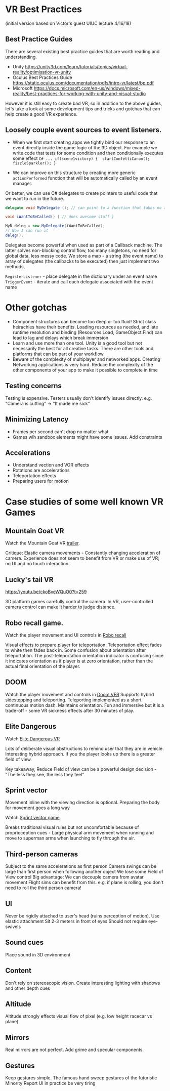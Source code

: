 # VR Best Practices
(initial version based on Victor's guest UIUC lecture 4/16/18)

## Best Practice Guides

There are several existing best practice guides that are worth reading and understanding.
* Unity https://unity3d.com/learn/tutorials/topics/virtual-reality/optimisation-vr-unity
* Oculus Best Practices Guide https://static.oculus.com/documentation/pdfs/intro-vr/latest/bp.pdf
* Microsoft https://docs.microsoft.com/en-us/windows/mixed-reality/best-practices-for-working-with-unity-and-visual-studio

However it is still easy to create bad VR, so in addition to the above guides, let's take a look at some development tips and tricks and gotchas that can help create a good VR experience.

## Loosely couple event sources to event listeners.

* When we first start creating apps we tightly bind our response to an event directly inside the game logic of the 3D object.
For example we write code that tests for some condition and then conditionally executes some effect
`C#
...
if(scene1victory) { 
   startConfettiCanon();
   fizzleSparkler();
} `

* We can improve on this structure by creating more generic `actionPerformed` function that will be automatically called by an event manager.

Or better, we can use C# delegates to create pointers to useful code that we want to run in the future.

```C#
delegate void MyDelegate (); // can point to a function that takes no arguments and returns nothing

void iWantToBeCalled() { // does awesome stuff }

MyD deleg = new MyDelegate(iWantToBeCalled);
// Now I can run it
deleg();
```
Delegates become powerful when used as part of a Callback machine. The latter solves non-blocking control flow, too many singletons, no need for global data, less messy code. We store a map - a string (the event name) to array of delegates (the callbacks to be executed) then just implement two methods,

`RegisterListener` - place delegate in the dictionary under an event name
`TriggerEvent` - iterate and call each delegate associated with the event name

# Other gotchas
* Component structures can become too deep or too fluid! Strict class heirachies have their benefits.
Loading resources as needed, and late runtime resolution and binding (Resources.Load, GameObject.Find) can lead to lag and delays which break immersion 
* Learn and use more than one tool. Unity is a good tool but not necessarily the best for all creative tasks. There are other tools and platforms that can be part of your workflow.
* Beware of the complexity of multiplayer and networked apps. Creating Networking applications is very hard. Reduce the complexity of the other components of your app to make it possible to complete in time

## Testing concerns
Testing is expensive. Testers usually don't identify issues directly. e.g. "Camera is cutting" -> "It made me sick"

## Minimizing Latency

* Frames per second can't drop no matter what
* Games wih sandbox elements might have some issues. Add constraints

## Accelerations

* Understand vection and VOR effects
* Rotations are accelerations
* Teleportation effects
* Preparing users for motion

# Case studies of some well known VR Games

## Mountain Goat VR

Watch the Mountain Goat VR [trailer](https://www.youtube.com/watch?v=QO0fPdtgCzA).

Critique: Elastic camera movements - Constantly changing acceleration of camera. Experience does not seem to benefit from VR or make use of VR; no UI and no touch interaction.

## Lucky's tail VR

https://youtu.be/ckoBveWQuO0?t=259

3D platform games carefully control the camera. In VR, user-controlled camera control can make it harder to judge distance.

## Robo recall game. 

Watch the player movement and UI controls in [Robo recall](https://youtu.be/r6oVPTs29-k?t=349)

Visual effects to prepare player for teleportation. Teleportation effect fades to white then fades back in.
Some confusion about orientation after teleportation. The post-teleportation orientation indicator is confusing since it indicates orientation as if player is at zero orientation, rather than the actual final orientation of the player.

## DOOM

Watch the player movement and controls in [Doom VFR](https://youtu.be/8sehL54LM74?t=56)
Supports hybrid sidestepping and teleporting. Teleporting implemented as a short continuous motion dash. Maintains orientation. Fun and immersive but it is a trade-off - some VR sickness effects after 30 minutes of play. 



## Elite Dangerous

Watch [Elite Dangerous VR](https://youtu.be/q9ijiChRTPw?t=362)

Lots of deliberate visual obstructions to remind user that they are in vehicle.
Interesting hybrid approach. If you the player looks up there is a greater field of view.

Key takeaway, Reduce Field of view can be a powerful design decision - "The less they see, the less they feel"


## Sprint vector

Movement inline with the viewing direction is optional.
Preparing the body for movement goes a long way

Watch [Sprint vector game](https://youtu.be/43r17ZtaSzg?t=1268)

Breaks traditional visual rules but not uncomfortable because of proprioception cues - Large physical arm movement when running and move to superman arms when launching to fly through the air.

## Third-person cameras

Subject to the same accelerations as first person
Camera swings can be large than first person when following another object
We lose some Field of View control
Big advantage: We can decouple camera from avatar movement
Flight sims can benefit from this. e.g. if plane is rolling, you don't need to roll the third person camera!

## UI

Never be rigidly attached to user's head (ruins perception of motion). Use elastic attachment
Sit 2-3 meters in front of eyes
Should not require eye-swivels

## Sound cues

Place sound in 3D environment

## Content

Don't rely on stereoscopic vision. Create interesting lighting with shadows and other depth cues

## Altitude

Altitude strongly effects visual flow of pixel (e.g. low height racecar vs plane) 

## Mirrors

Real mirrors are not perfect. Add grime and specular components.

## Gestures

Keep gestures simple. The famous hand sweep gestures of the futuristic Minority Report UI in practice be very tiring

